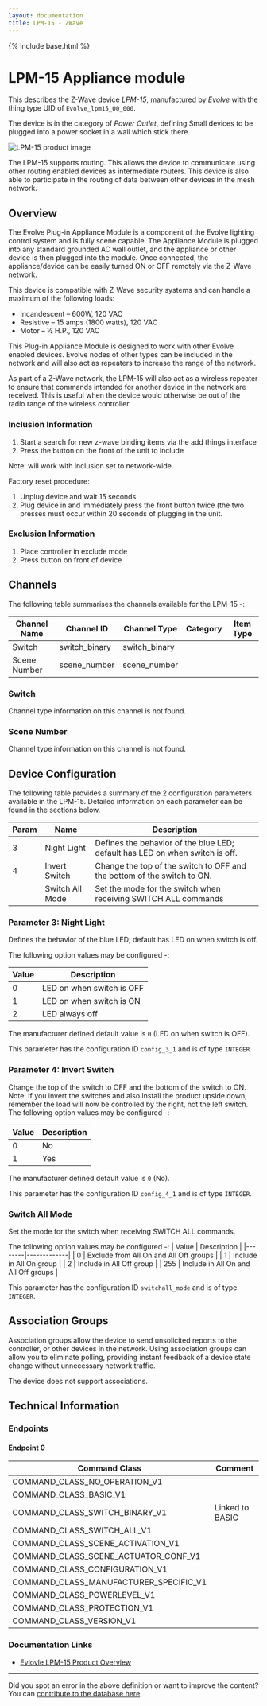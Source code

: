 ```yaml
---
layout: documentation
title: LPM-15 - ZWave
---
```


{% include base.html %}

# LPM-15 Appliance module
This describes the Z-Wave device *LPM-15*, manufactured by *Evolve* with the thing type UID of ```Evolve_lpm15_00_000```.

The device is in the category of *Power Outlet*, defining Small devices to be plugged into a power socket in a wall which stick there.

![LPM-15 product image](https://opensmarthouse.org/assets/zwave/attachments/580/LPM-15.jpg)


The LPM-15 supports routing. This allows the device to communicate using other routing enabled devices as intermediate routers.  This device is also able to participate in the routing of data between other devices in the mesh network.

## Overview

The Evolve Plug-in Appliance Module is a component of the Evolve lighting control system and is fully scene capable. The Appliance Module is plugged into any standard grounded AC wall outlet, and the appliance or other device is then plugged into the module. Once connected, the appliance/device can be easily turned ON or OFF remotely via the Z-Wave network.

This device is compatible with Z-Wave security systems and can handle a maximum of the following loads:

  * Incandescent – 600W, 120 VAC
  * Resistive – 15 amps (1800 watts), 120 VAC
  * Motor – ½ H.P., 120 VAC

This Plug-in Appliance Module is designed to work with other Evolve enabled devices. Evolve nodes of other types can be included in the network and will also act as repeaters to increase the range of the network.

As part of a Z-Wave network, the LPM-15 will also act as a wireless repeater to ensure that commands intended for another device in the network are received. This is useful when the device would otherwise be out of the radio range of the wireless controller.

### Inclusion Information

  1. Start a search for new z-wave binding items via the add things interface
  2. Press the button on the front of the unit to include

Note: will work with inclusion set to network-wide.

Factory reset procedure:

  1. Unplug device and wait 15 seconds
  2. Plug device in and immediately press the front button twice (the two presses must occur within 20 seconds of plugging in the unit.

### Exclusion Information

  1. Place controller in exclude mode
  2. Press button on front of device

## Channels

The following table summarises the channels available for the LPM-15 -:

| Channel Name | Channel ID | Channel Type | Category | Item Type |
|--------------|------------|--------------|----------|-----------|
| Switch | switch_binary | switch_binary |  |  | 
| Scene Number | scene_number | scene_number |  |  | 

### Switch
Channel type information on this channel is not found.

### Scene Number
Channel type information on this channel is not found.



## Device Configuration

The following table provides a summary of the 2 configuration parameters available in the LPM-15.
Detailed information on each parameter can be found in the sections below.

| Param | Name  | Description |
|-------|-------|-------------|
| 3 | Night Light | Defines the behavior of the blue LED; default has LED on when switch is off. |
| 4 | Invert Switch | Change the top of the switch to OFF and the bottom of the switch to ON. |
|  | Switch All Mode | Set the mode for the switch when receiving SWITCH ALL commands |

### Parameter 3: Night Light

Defines the behavior of the blue LED; default has LED on when switch is off.

The following option values may be configured -:

| Value  | Description |
|--------|-------------|
| 0 | LED on when switch is OFF |
| 1 | LED on when switch is ON |
| 2 | LED always off |

The manufacturer defined default value is ```0``` (LED on when switch is OFF).

This parameter has the configuration ID ```config_3_1``` and is of type ```INTEGER```.


### Parameter 4: Invert Switch

Change the top of the switch to OFF and the bottom of the switch to ON.
Note: If you invert the switches and also install the product upside down, remember the load will now be controlled by the right, not the left switch.
The following option values may be configured -:

| Value  | Description |
|--------|-------------|
| 0 | No |
| 1 | Yes |

The manufacturer defined default value is ```0``` (No).

This parameter has the configuration ID ```config_4_1``` and is of type ```INTEGER```.

### Switch All Mode

Set the mode for the switch when receiving SWITCH ALL commands.

The following option values may be configured -:
| Value  | Description |
|--------|-------------|
| 0 | Exclude from All On and All Off groups |
| 1 | Include in All On group |
| 2 | Include in All Off group |
| 255 | Include in All On and All Off groups |

This parameter has the configuration ID ```switchall_mode``` and is of type ```INTEGER```.


## Association Groups

Association groups allow the device to send unsolicited reports to the controller, or other devices in the network. Using association groups can allow you to eliminate polling, providing instant feedback of a device state change without unnecessary network traffic.

The device does not support associations.
## Technical Information

### Endpoints

#### Endpoint 0

| Command Class | Comment |
|---------------|---------|
| COMMAND_CLASS_NO_OPERATION_V1| |
| COMMAND_CLASS_BASIC_V1| |
| COMMAND_CLASS_SWITCH_BINARY_V1| Linked to BASIC|
| COMMAND_CLASS_SWITCH_ALL_V1| |
| COMMAND_CLASS_SCENE_ACTIVATION_V1| |
| COMMAND_CLASS_SCENE_ACTUATOR_CONF_V1| |
| COMMAND_CLASS_CONFIGURATION_V1| |
| COMMAND_CLASS_MANUFACTURER_SPECIFIC_V1| |
| COMMAND_CLASS_POWERLEVEL_V1| |
| COMMAND_CLASS_PROTECTION_V1| |
| COMMAND_CLASS_VERSION_V1| |

### Documentation Links

* [Evlovle LPM-15 Product Overview](https://www.opensmarthouse.org/zwavedatabase/580/LPM-15.pdf)

---

Did you spot an error in the above definition or want to improve the content?
You can [contribute to the database here](https://www.opensmarthouse.org/zwavedatabase/580).
